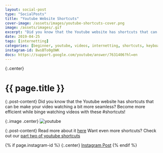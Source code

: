 ```yaml
---
layout: social-post
type: "SocialPosts"
title: "Youtube Website Shortcuts"
cover-image: /assets/images/youtube-shortcuts-cover.png
image: /assets/images/.gif
excerpt: "Did you know that the Youtube website has shortcuts that can be make your video watching a bit more seamless?"
date: 2019-04-25
tags: [internetting]
categories: [beginner, youtube, videos, internetting, shortcuts, keyboard-shortcuts]
instagram-id: BwsBTo0gOWK
docs: https://support.google.com/youtube/answer/7631406?hl=en
---
```

{:.center}
# {{ page.title }}

{:.post-content}
Did you know that the Youtube website has shortcuts that can be make your video watching a bit more seamless?
Become more efficient while binge watching videos with these #shortcuts!

{:.image .center}
![youtube]({{page.cover-image}})

{:.post-content}
Read more about it <a href="{{page.docs}}" target="_blank">here</a>
Want even more shortcuts? Check out our [part two of youtube shortcuts](/social-posts/youtube-shortcuts-part-2/)

{% if page.instagram-id %}
{:.center}
<a class="insta-link" href="https://www.instagram.com/p/{{page.instagram-id}}" target="_blank">Instagram Post</a>
{% endif %}
